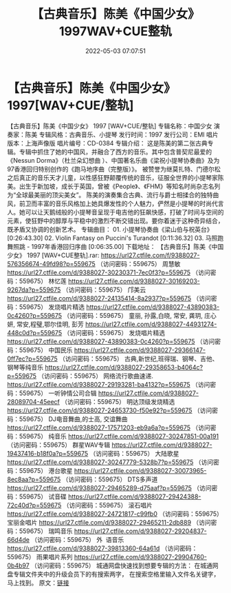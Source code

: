 ﻿---
title: 【古典音乐】陈美《中国少女》1997WAV+CUE整轨
date: 2022-05-03 07:07:51
categories: 古典音乐、新世纪、纯音雅乐
tags: 纯音雅乐
---
# 【古典音乐】陈美《中国少女》1997[WAV+CUE/整轨]

【古典音乐】陈美《中国少女》 1997
[WAV+CUE/整轨]
专辑名称：中国少女
演奏家：陈美
专辑风格：古典音乐、小提琴
发行时间：1997
发行公司：EMI
唱片版本：上海声像版
唱片编号：CD-0384
专辑介绍：
这是陈美的第二张古典专辑。专辑中抓住了她的中国风，并融合了西方的音乐。其中包含普契尼最爱的《Nessun
Dorma》（杜兰朵幻想曲
）、中国著名乐曲《梁祝小提琴协奏曲》及为97香港回归特别创作的《跑马地序曲（完整版）》。
被赞誉为继莫扎特、门德尔松之后真正的音乐天才儿童，以性感狂野颠覆传统的音乐，征服全世界的小提琴家陈美。出生于新加坡，成长于英国，曾被《People》、《FHM》等知名时尚杂志名列为“全球最美丽的顶尖美女”。
陈美的演奏集合古典、流行与爵士相揉合的独特曲风，前卫而丰富的音乐风格加上她具爆发性的个人魅力，俨然是小提琴的时尚代言人。她可以让天鹅绒般的小提琴音呈现于电吉他的狂飙快感，打破了时间与空间的元素，使狂野中的醇厚与平稳中的激烈不断交错出现。要你着迷于这种奇异结合，既矛盾又协调的创新艺术。
专辑曲目：
01.
小提琴协奏曲《梁山伯与祝英台》
[0:26:43.30]
02. Violin Fantasy on Puccini's
Turandot
[0:11:36.32]
03. 马照跑舞照跳 -
1997年香港回归序曲
[0:06:35.00]
下载地址：
【古典音乐】陈美《中国少女》 1997 [WAV+CUE整轨].rar: https://url27.ctfile.com/f/9388027-576356674-49fd98?p=559675
（访问密码：559675）
周慧敏
https://url27.ctfile.com/d/9388027-30230371-7ec0f3?p=559675
（访问密码：559675）
林忆莲
https://url27.ctfile.com/d/9388027-30169203-9267da?p=559675
（访问密码：559675）
邝美云
https://url27.ctfile.com/d/9388027-24135414-8a2937?p=559675
（访问密码：559675）
发烧唱片精选
https://url27.ctfile.com/d/9388027-43890383-0c4260?p=559675
（访问密码：559675）
童丽, 孙露,白晓, 常安, 龚玥, 庄心妍, 常安,程璧,鄂尔佳明, 彭芳
https://url27.ctfile.com/d/9388027-44931274-448c0d?p=559675
（访问密码：559675）
发烧唱片精选
https://url27.ctfile.com/d/9388027-43890383-0c4260?p=559675
（访问密码：559675）
中国民乐
https://url27.ctfile.com/d/9388027-29366147-0ff7ec?p=559675
（访问密码：559675）
古典,新世纪,班得瑞、钢琴、吉他、钢琴等纯音乐
https://url27.ctfile.com/d/9388027-29358653-b4064c?p=559675
（访问密码：559675）
网络流行歌曲速递.
https://url27.ctfile.com/d/9388027-29193281-ba4132?p=559675
（访问密码：559675）
一听钟情公司合辑
https://url27.ctfile.com/d/9388027-28089704-45eecf
（访问密码：559675）
明达顶级发烧精选
https://url27.ctfile.com/d/9388027-24653730-f50e92?p=559675
（访问密码：559675）
DJ电音舞曲,的士高, 交谊舞曲
https://url27.ctfile.com/d/9388027-17571203-eb9a6a?p=559675
（访问密码：559675）
纯音乐
https://url27.ctfile.com/d/9388027-30247851-00a191
（访问密码：559675）
群星WAV专辑
https://url27.ctfile.com/d/9388027-19437416-b18f0a?p=559675
（访问密码：559675）
大陆歌星
https://url27.ctfile.com/d/9388027-30247779-5328b7?p=559675
（访问密码：559675）
港台歌星
https://url27.ctfile.com/d/9388027-30073965-8ec8aa?p=559675
（访问密码：559675）
DTS多声道
https://url27.ctfile.com/d/9388027-29465289-d75aaf?p=559675
（访问密码：559675）
试音碟
https://url27.ctfile.com/d/9388027-29424388-72c40d?p=559675
（访问密码：559675）
滚石唱片
https://url27.ctfile.com/d/9388027-24721817-c99fb0
（访问密码：559675）
宝丽金唱片
https://url27.ctfile.com/d/9388027-29465211-2db889
（访问密码：559675）
瑞鸣音乐
https://url27.ctfile.com/d/9388027-29204837-66d4de
（访问密码：559675）
外  语音乐
https://url27.ctfile.com/d/9388027-39813360-64a61d
（访问密码：559675）
雨果唱片系列
https://url27.ctfile.com/d/9388027-29904760-0b4b97
（访问密码：559675）
城通网盘快速找到想要专辑的方法：
在城通网盘专辑文件夹中的升级会员下的有搜索两字，
在搜索空格里输入文件名关键字，马上找到。
原文：[链接](https://blog.sina.com.cn/s/blog_1647c7e7601030x0g.html)